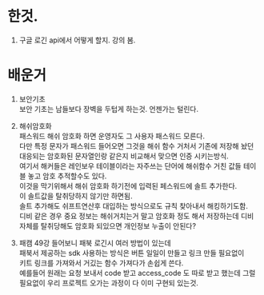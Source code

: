 # 한것. 
1. 구글 로긴 api에서 어떻게 할지. 강의 봄. 


# 배운거 

1. 보안기초  
보안 기초는 남들보다 장벽을 두텁게 하는것. 언젠가는 털린다.  

2. 해쉬암호화    
패스워드 해쉬 암호화 하면 운영자도 그 사용자 패스워드 모른다.  
다만 특정 문자가 패스워드 들어오면 그것을 해쉬 함수 거처서 기존에 저장해 놨던 대응되는 암호화된 문자열인랑 같은지 비교해서 맞으면 인증 시키는방식.  
여기서 해커들은 레인보우 테이블이라는 자주쓰는 단어에 해쉬함수 거친 값들 테이블 놓고 암호 추적할수도 있다.  
이것을 막기위해서 해쉬 암호화 하기전에 입력된 페스워드에 솔트 추가한다.  
이 솔트값을 탈취당하지 않기만 하면됨.  
솔트 추가해도 쉬프트연산후 대입하는 방식으로도 규칙 찾아내서 해킹하기도함.  
디비 같은 경우 중요 정보는 해쉬거치는거 말고 암호화 정도 해서 저장하는데 디비 자체를 탈취당해도 암호화 되있으면 개인정보 누출이 안된다?    

3. 패캠 49강 들어보니 패북 로긴시 여러 방법이 있는데   
패북서 제공하는 sdk 사용하는 방식은 버튼 일일이 만들고 링크 만들 필요없이   
키트 링크를 가져와서 거깄는 함수 가져다가 손쉽게 쓴다.   
예를들어 원래는 요청 보내서 code 받고 access_code 도 따로 받고 했는데 그럴필요없이 우리 프로젝트 오가는 과정이 다 이미 구현되 있는것.   

 
